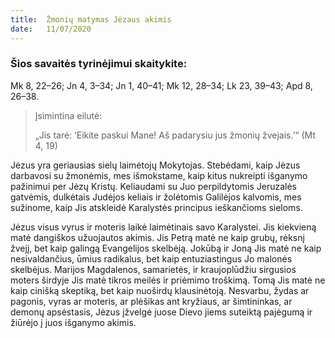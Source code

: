 ```yaml
---
title:  Žmonių matymas Jėzaus akimis
date:   11/07/2020
---
```


### Šios savaitės tyrinėjimui skaitykite:
Mk 8, 22–26; Jn 4, 3–34; Jn 1, 40–41; Mk 12, 28–34; Lk 23, 39–43; Apd 8, 26–38.

> <p>Įsimintina eilutė:</p>
> „Jis tarė: ‘Eikite paskui Mane! Aš padarysiu jus žmonių žvejais.ʼ“ (Mt 4, 19)

Jėzus yra geriausias sielų laimėtojų Mokytojas. Stebėdami, kaip Jėzus darbavosi su žmonėmis, mes išmokstame, kaip kitus nukreipti išganymo pažinimui per Jėzų Kristų. Keliaudami su Juo perpildytomis Jeruzalės gatvėmis, dulkėtais Judėjos keliais ir žolėtomis Galilėjos kalvomis, mes sužinome, kaip Jis atskleidė Karalystės principus ieškančioms sieloms.

Jėzus visus vyrus ir moteris laikė laimėtinais savo Karalystei. Jis kiekvieną matė dangiškos užuojautos akimis. Jis Petrą matė ne kaip grubų, rėksnį žvejį, bet kaip galingą Evangelijos skelbėją. Jokūbą ir Joną Jis matė ne kaip nesivaldančius, ūmius radikalus, bet kaip entuziastingus Jo malonės skelbėjus. Marijos Magdalenos, samarietės, ir kraujoplūdžiu sirgusios moters širdyje Jis matė tikros meilės ir priėmimo troškimą. Tomą Jis matė ne kaip cinišką skeptiką, bet kaip nuoširdų klausinėtoją. Nesvarbu, žydas ar pagonis, vyras ar moteris, ar plėšikas ant kryžiaus, ar šimtininkas, ar demonų apsėstasis, Jėzus įžvelgė juose Dievo jiems suteiktą pajėgumą ir žiūrėjo į juos išganymo akimis.
